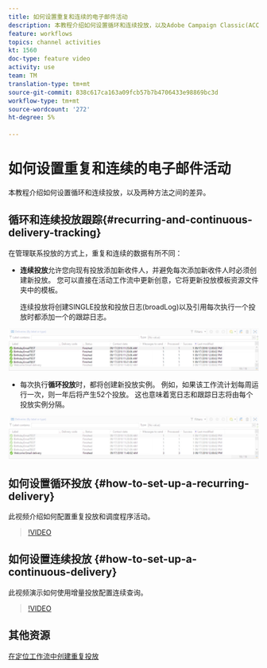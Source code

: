 ```yaml
---
title: 如何设置重复和连续的电子邮件活动
description: 本教程介绍如何设置循环和连续投放，以及Adobe Campaign Classic(ACC)中两种方法之间的差异。
feature: workflows
topics: channel activities
kt: 1560
doc-type: feature video
activity: use
team: TM
translation-type: tm+mt
source-git-commit: 838c617ca163a09fcb57b7b4706433e98869bc3d
workflow-type: tm+mt
source-wordcount: '272'
ht-degree: 5%

---
```



# 如何设置重复和连续的电子邮件活动

本教程介绍如何设置循环和连续投放，以及两种方法之间的差异。

## 循环和连续投放跟踪{#recurring-and-continuous-delivery-tracking}

在管理联系投放的方式上，重复和连续的数据有所不同：

* **连续投放**&#x200B;允许您向现有投放添加新收件人，并避免每次添加新收件人时必须创建新投放。 您可以直接在活动工作流中更新创意，它将更新投放模板资源文件夹中的模板。

   连续投放将创建SINGLE投放和投放日志(broadLog)以及引用每次执行一个投放时都添加一个的跟踪日志。

![连续投放](/help/assets/delivery_continuous.jpg)

* 每次执行&#x200B;**循环投放**&#x200B;时，都将创建新投放实例。 例如，如果该工作流计划每周运行一次，则一年后将产生52个投放。 这也意味着宽日志和跟踪日志将由每个投放实例分隔。

![循环投放](/help/assets/delivery_recurring.jpg)

## 如何设置循环投放 {#how-to-set-up-a-recurring-delivery}

此视频介绍如何配置重复投放和调度程序活动。

>[!VIDEO](https://video.tv.adobe.com/v/25040?quality=12)

## 如何设置连续投放 {#how-to-set-up-a-continuous-delivery}

此视频演示如何使用增量投放配置连续查询。

>[!VIDEO](https://video.tv.adobe.com/v/25039?quality=12)

## 其他资源

[在定位工作流中创建重复投放](https://docs.adobe.com/content/help/en/campaign-classic/using/automating-with-workflows/use-cases/sending-a-birthday-email.html#creating-a-recurring-delivery-in-a-targeting-workflow)